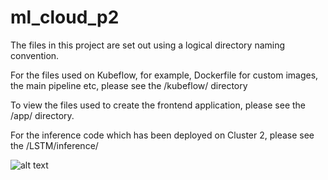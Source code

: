 # ml_cloud_p2

The files in this project are set out using a logical directory naming convention.

For the files used on Kubeflow, for example, Dockerfile for custom images, the main pipeline etc, please see the /kubeflow/ directory

To view the files used to create the frontend application, please see the /app/ directory.

For the inference code which has been deployed on Cluster 2, please see the /LSTM/inference/  



![alt text](https://github.com/mm12063/ml-cloud-project2/ui.jpg?raw=true)